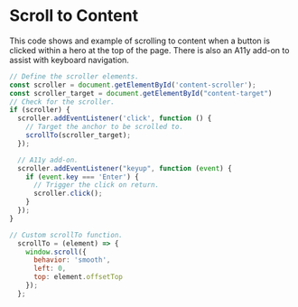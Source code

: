 # Scroll to Content

This code shows and example of scrolling to content when a button is clicked within a hero at the top of the page. There is also an A11y add-on to assist with keyboard navigation.

```javascript
// Define the scroller elements.
const scroller = document.getElementById('content-scroller');
const scroller_target = document.getElementById("content-target")
// Check for the scroller.
if (scroller) {
  scroller.addEventListener('click', function () {
    // Target the anchor to be scrolled to.
    scrollTo(scroller_target);
  });

  // A11y add-on.
  scroller.addEventListener("keyup", function (event) {
    if (event.key === 'Enter') {
      // Trigger the click on return.
      scroller.click();
    }
  });
}

// Custom scrollTo function.
  scrollTo = (element) => {
    window.scroll({
      behavior: 'smooth',
      left: 0,
      top: element.offsetTop
    });
  };
 ```

